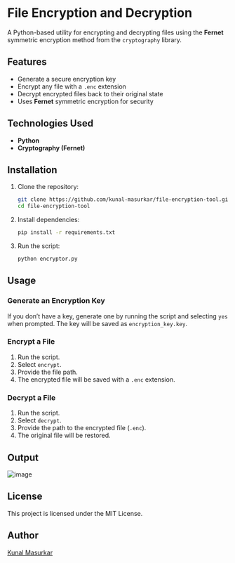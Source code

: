 # File Encryption and Decryption

A Python-based utility for encrypting and decrypting files using the **Fernet** symmetric encryption method from the `cryptography` library.

## Features
- Generate a secure encryption key
- Encrypt any file with a `.enc` extension
- Decrypt encrypted files back to their original state
- Uses **Fernet** symmetric encryption for security

## Technologies Used
- **Python**
- **Cryptography (Fernet)**

## Installation

1. Clone the repository:
   ```sh
   git clone https://github.com/kunal-masurkar/file-encryption-tool.git
   cd file-encryption-tool
   ```
2. Install dependencies:
   ```sh
   pip install -r requirements.txt
   ```
3. Run the script:
   ```sh
   python encryptor.py
   ```

## Usage

### Generate an Encryption Key
If you don’t have a key, generate one by running the script and selecting `yes` when prompted. The key will be saved as `encryption_key.key`.

### Encrypt a File
1. Run the script.
2. Select `encrypt`.
3. Provide the file path.
4. The encrypted file will be saved with a `.enc` extension.

### Decrypt a File
1. Run the script.
2. Select `decrypt`.
3. Provide the path to the encrypted file (`.enc`).
4. The original file will be restored.

## Output
![image](https://github.com/user-attachments/assets/a8adba89-da03-456e-8e42-c465bf4d197c)


## License
This project is licensed under the MIT License.

## Author
[Kunal Masurkar](https://github.com/kunal-masurkar)
